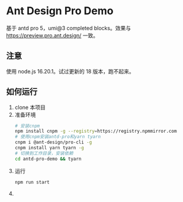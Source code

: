 # Ant Design Pro Demo

基于 antd pro 5，umi@3 completed blocks。效果与 https://preview.pro.ant.design/ 一致。

## 注意

使用 node.js 16.20.1。试过更新的 18 版本，跑不起来。

## 如何运行

1. clone 本项目
2. 准备环境
   ```bash
   # 安装cnpm
   npm install cnpm -g --registry=https://registry.npmmirror.com
   # 使用cnpm安装antd-pro和yarn tyarn
   cnpm i @ant-design/pro-cli -g
   cnpm install yarn tyarn -g
   # 切换到工作目录，安装依赖
   cd antd-pro-demo && tyarn
   ```
3. 运行
   ```bash
   npm run start
   ```
4.
